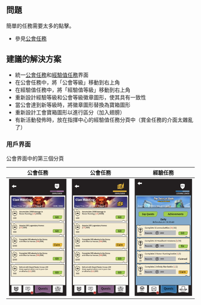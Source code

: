 ## 問題

簡單的任務需要太多的點擊。

* 參見[公會任務](zh.guild-quests)

 ## 建議的解決方案

 * 統一[公會任務](zh.guild-quests)和[經驗值任務](zh.exp-quests)界面
 * 在公會任務中，將「公會等級」移動到右上角
 * 在經驗值任務中，將「經驗值等級」移動到右上角
 * 重新設計經驗等級和公會等級徽章圖形，使其具有一致性
 * 當公會達到新等級時，將徽章圖形替換為寶箱圖形
 * 重新設計工會寶箱圖形以進行區分（加入翅膀）
 * 有新活動發佈時，放在指揮中心的經驗值任務分頁中（賞金任務的介面太雜亂了）

 ### 用戶界面

 公會界面中的第三個分頁

 | 公會任務 | 公會任務 | 經驗任務 |
 |  ------------ |  ------------ |  ------------ |
 |![示例](../images/ui-guild-quest-1.png)|![示例](../images/ui-guild-quest-2.png)|![示例](../images/ui-command-center-exp-quest-2.png)|
